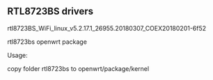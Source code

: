 ## RTL8723BS drivers

rtl8723BS_WiFi_linux_v5.2.17.1_26955.20180307_COEX20180201-6f52

rtl8723bs openwrt package

Usage:

copy folder rtl8723bs to openwrt/package/kernel
